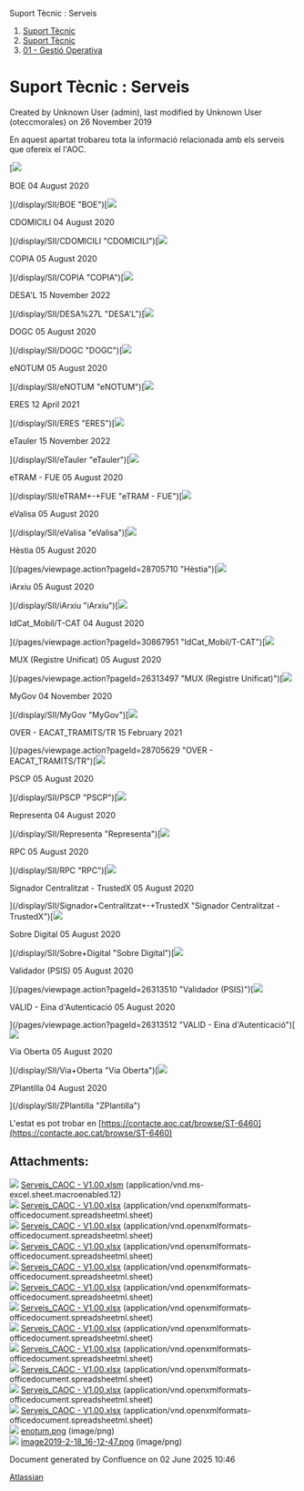 Suport Tècnic : Serveis  

1.  [Suport Tècnic](index.html)
2.  [Suport Tècnic](13893782.html)
3.  [01 - Gestió Operativa](26313391.html)

Suport Tècnic : Serveis
=======================

Created by Unknown User (admin), last modified by Unknown User (oteccmorales) on 26 November 2019

  

En aquest apartat trobareu tota la informació relacionada amb els serveis que ofereix el l'AOC.

[![](images/icons/profilepics/default.svg)

BOE 04 August 2020

](/display/SII/BOE "BOE")[![](images/icons/profilepics/default.svg)

CDOMICILI 04 August 2020

](/display/SII/CDOMICILI "CDOMICILI")[![](images/icons/profilepics/default.svg)

COPIA 05 August 2020

](/display/SII/COPIA "COPIA")[![](attachments/8257607/22937633)

DESA'L 15 November 2022

](/display/SII/DESA%27L "DESA'L")[![](images/icons/profilepics/default.svg)

DOGC 05 August 2020

](/display/SII/DOGC "DOGC")[![](images/icons/profilepics/default.svg)

eNOTUM 05 August 2020

](/display/SII/eNOTUM "eNOTUM")[![](attachments/8257607/22937633)

ERES 12 April 2021

](/display/SII/ERES "ERES")[![](attachments/8257607/22937633)

eTauler 15 November 2022

](/display/SII/eTauler "eTauler")[![](images/icons/profilepics/default.svg)

eTRAM - FUE 05 August 2020

](/display/SII/eTRAM+-+FUE "eTRAM - FUE")[![](images/icons/profilepics/default.svg)

eValisa 05 August 2020

](/display/SII/eValisa "eValisa")[![](images/icons/profilepics/default.svg)

Hèstia 05 August 2020

](/pages/viewpage.action?pageId=28705710 "Hèstia")[![](images/icons/profilepics/default.svg)

iArxiu 05 August 2020

](/display/SII/iArxiu "iArxiu")[![](images/icons/profilepics/default.svg)

IdCat\_Mobil/T-CAT 04 August 2020

](/pages/viewpage.action?pageId=30867951 "IdCat_Mobil/T-CAT")[![](images/icons/profilepics/default.svg)

MUX (Registre Unificat) 05 August 2020

](/pages/viewpage.action?pageId=26313497 "MUX (Registre Unificat)")[![](attachments/8257607/22937633)

MyGov 04 November 2020

](/display/SII/MyGov "MyGov")[![](attachments/8257607/22937633)

OVER - EACAT\_TRAMITS/TR 15 February 2021

](/pages/viewpage.action?pageId=28705629 "OVER - EACAT_TRAMITS/TR")[![](images/icons/profilepics/default.svg)

PSCP 05 August 2020

](/display/SII/PSCP "PSCP")[![](images/icons/profilepics/default.svg)

Representa 04 August 2020

](/display/SII/Representa "Representa")[![](images/icons/profilepics/default.svg)

RPC 05 August 2020

](/display/SII/RPC "RPC")[![](images/icons/profilepics/default.svg)

Signador Centralitzat - TrustedX 05 August 2020

](/display/SII/Signador+Centralitzat+-+TrustedX "Signador Centralitzat - TrustedX")[![](images/icons/profilepics/default.svg)

Sobre Digital 05 August 2020

](/display/SII/Sobre+Digital "Sobre Digital")[![](images/icons/profilepics/default.svg)

Validador (PSIS) 05 August 2020

](/pages/viewpage.action?pageId=26313510 "Validador (PSIS)")[![](images/icons/profilepics/default.svg)

VALID - Eina d'Autenticació 05 August 2020

](/pages/viewpage.action?pageId=26313512 "VALID - Eina d'Autenticació")[![](images/icons/profilepics/default.svg)

Via Oberta 05 August 2020

](/display/SII/Via+Oberta "Via Oberta")[![](images/icons/profilepics/default.svg)

ZPlantilla 04 August 2020

](/display/SII/ZPlantilla "ZPlantilla")

  

  

  

  

  

L'estat es pot trobar en [https://contacte.aoc.cat/browse/ST-6460](https://contacte.aoc.cat/browse/ST-6460)

  

  

  

  

  

Attachments:
------------

![](images/icons/bullet_blue.gif) [Serveis\_CAOC - V1.00.xlsm](attachments/26313394/26316298.xlsm) (application/vnd.ms-excel.sheet.macroenabled.12)  
![](images/icons/bullet_blue.gif) [Serveis\_CAOC - V1.00.xlsx](attachments/26313394/26316334.xlsx) (application/vnd.openxmlformats-officedocument.spreadsheetml.sheet)  
![](images/icons/bullet_blue.gif) [Serveis\_CAOC - V1.00.xlsx](attachments/26313394/26316333.xlsx) (application/vnd.openxmlformats-officedocument.spreadsheetml.sheet)  
![](images/icons/bullet_blue.gif) [Serveis\_CAOC - V1.00.xlsx](attachments/26313394/26316330.xlsx) (application/vnd.openxmlformats-officedocument.spreadsheetml.sheet)  
![](images/icons/bullet_blue.gif) [Serveis\_CAOC - V1.00.xlsx](attachments/26313394/26316332.xlsx) (application/vnd.openxmlformats-officedocument.spreadsheetml.sheet)  
![](images/icons/bullet_blue.gif) [Serveis\_CAOC - V1.00.xlsx](attachments/26313394/26316337.xlsx) (application/vnd.openxmlformats-officedocument.spreadsheetml.sheet)  
![](images/icons/bullet_blue.gif) [Serveis\_CAOC - V1.00.xlsx](attachments/26313394/26316336.xlsx) (application/vnd.openxmlformats-officedocument.spreadsheetml.sheet)  
![](images/icons/bullet_blue.gif) [Serveis\_CAOC - V1.00.xlsx](attachments/26313394/26315729.xlsx) (application/vnd.openxmlformats-officedocument.spreadsheetml.sheet)  
![](images/icons/bullet_blue.gif) [Serveis\_CAOC - V1.00.xlsx](attachments/26313394/26315731.xlsx) (application/vnd.openxmlformats-officedocument.spreadsheetml.sheet)  
![](images/icons/bullet_blue.gif) [Serveis\_CAOC - V1.00.xlsx](attachments/26313394/26317036.xlsx) (application/vnd.openxmlformats-officedocument.spreadsheetml.sheet)  
![](images/icons/bullet_blue.gif) [Serveis\_CAOC - V1.00.xlsx](attachments/26313394/26317035.xlsx) (application/vnd.openxmlformats-officedocument.spreadsheetml.sheet)  
![](images/icons/bullet_blue.gif) [Serveis\_CAOC - V1.00.xlsx](attachments/26313394/26316297.xlsx) (application/vnd.openxmlformats-officedocument.spreadsheetml.sheet)  
![](images/icons/bullet_blue.gif) [enotum.png](attachments/26313394/26316647.png) (image/png)  
![](images/icons/bullet_blue.gif) [image2019-2-18\_16-12-47.png](attachments/26313394/26317202.png) (image/png)  

Document generated by Confluence on 02 June 2025 10:46

[Atlassian](http://www.atlassian.com/)